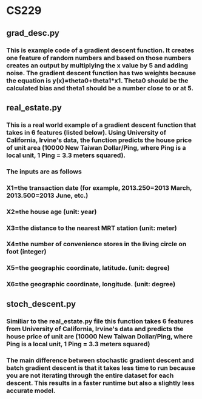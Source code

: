 # CS229

## grad_desc.py
### This is example code of a gradient descent function. It creates one feature of random numbers and based on those numbers creates an output by multiplying the x value by 5 and adding noise. The gradient descent function has two weights because the equation is y(x)=theta0+theta1*x1. Theta0 should be the calculated bias and theta1 should be a number close to or at 5. 

## real_estate.py
### This is a real world example of a gradient descent function that takes in 6 features (listed below). Using University of California, Irvine's data, the function predicts the house price of unit area (10000 New Taiwan Dollar/Ping, where Ping is a local unit, 1 Ping = 3.3 meters squared). 
### The inputs are as follows
### X1=the transaction date (for example, 2013.250=2013 March, 2013.500=2013 June, etc.)
### X2=the house age (unit: year)
### X3=the distance to the nearest MRT station (unit: meter)
### X4=the number of convenience stores in the living circle on foot (integer)
### X5=the geographic coordinate, latitude. (unit: degree)
### X6=the geographic coordinate, longitude. (unit: degree)

## stoch_descent.py
### Similiar to the real_estate.py file this function takes 6 features from University of California, Irvine's data and predicts the house price of unit are (10000 New Taiwan Dollar/Ping, where Ping is a local unit, 1 Ping = 3.3 meters squared)
### The main difference between stochastic gradient descent and batch gradient descent is that it takes less time to run because you are not iterating through the entire dataset for each descent. This results in a faster runtime but also a slightly less accurate model.